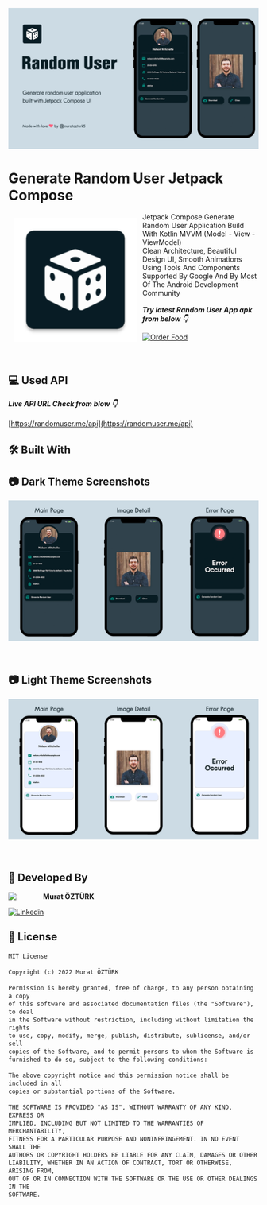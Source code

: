 ![App Screenshot](https://github.com/muratozturk5/Random-User-Jetpack-Compose/blob/master/Screenshots/banner_random_user.png)


# Generate Random User Jetpack Compose

<img src="https://github.com/muratozturk5/Random-User-Jetpack-Compose/blob/master/Screenshots/icon.png" align="left"
width="250" hspace="10" vspace="10">
   
Jetpack Compose Generate Random User Application Build With Kotlin MVVM (Model - View - ViewModel) </br>Clean Architecture, Beautiful Design UI, Smooth Animations </br>
Using Tools And Components Supported By Google And By Most Of The Android Development Community</br></br>***Try latest Random User App apk from below 👇***

[![Order Food](https://img.shields.io/badge/Random%20User-APK-brightgreen?style=for-the-badge&logo=android)](https://github.com/muratozturk5/Random-User-Jetpack-Compose/blob/master/APK/random_user.apk)</br></br></br>

## 💻 Used API
***Live API URL Check from blow 👇***
</br>
</br>
[https://randomuser.me/api](https://randomuser.me/api)
</br>

## 🛠 Built With


## 📷 Dark Theme Screenshots

![](https://github.com/muratozturk5/Random-User-Jetpack-Compose/blob/master/Screenshots/screenshots_dark.png)

</br>

## 📷 Light Theme Screenshots

![](https://github.com/muratozturk5/Random-User-Jetpack-Compose/blob/master/Screenshots/screenshots_light.png)

</br>

## 👨 Developed By 

 <img src="https://avatars.githubusercontent.com/u/62841905?s=400&u=6b1f97cf6a3dfe668719000f9686f5fe861f273a&v=4" width="70" align="left">


**Murat ÖZTÜRK**

[![Linkedin](https://img.shields.io/badge/-linkedin-grey?logo=linkedin)](https://www.linkedin.com/in/murat-%C3%B6zt%C3%BCrk-7a9306217/)

📄 License 
-------

```
MIT License

Copyright (c) 2022 Murat ÖZTÜRK

Permission is hereby granted, free of charge, to any person obtaining a copy
of this software and associated documentation files (the "Software"), to deal
in the Software without restriction, including without limitation the rights
to use, copy, modify, merge, publish, distribute, sublicense, and/or sell
copies of the Software, and to permit persons to whom the Software is
furnished to do so, subject to the following conditions:

The above copyright notice and this permission notice shall be included in all
copies or substantial portions of the Software.

THE SOFTWARE IS PROVIDED "AS IS", WITHOUT WARRANTY OF ANY KIND, EXPRESS OR
IMPLIED, INCLUDING BUT NOT LIMITED TO THE WARRANTIES OF MERCHANTABILITY,
FITNESS FOR A PARTICULAR PURPOSE AND NONINFRINGEMENT. IN NO EVENT SHALL THE
AUTHORS OR COPYRIGHT HOLDERS BE LIABLE FOR ANY CLAIM, DAMAGES OR OTHER
LIABILITY, WHETHER IN AN ACTION OF CONTRACT, TORT OR OTHERWISE, ARISING FROM,
OUT OF OR IN CONNECTION WITH THE SOFTWARE OR THE USE OR OTHER DEALINGS IN THE
SOFTWARE.
```
